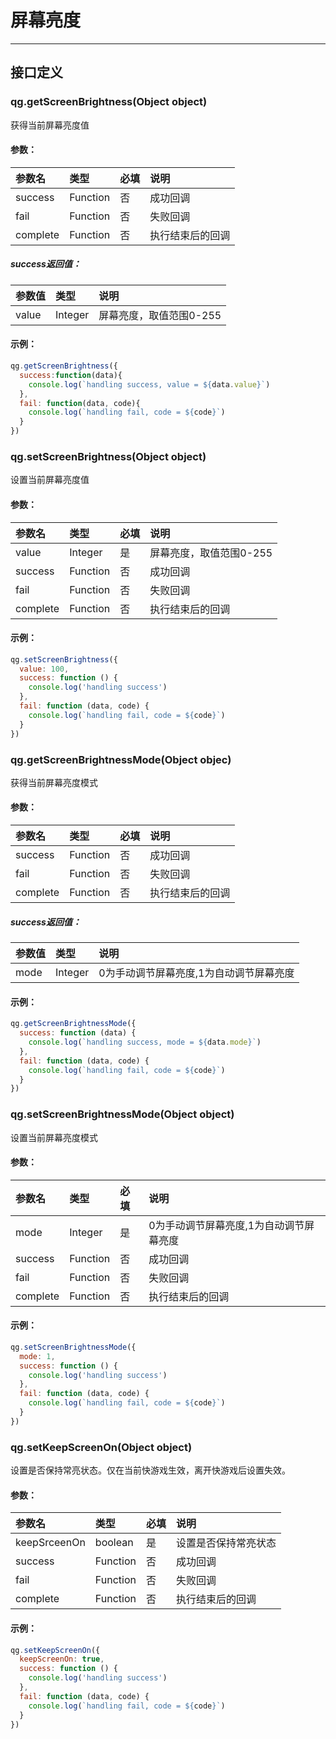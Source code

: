 # 屏幕亮度

---

## 接口定义

### qg.getScreenBrightness\(Object object\)

获得当前屏幕亮度值

#### 参数：

| 参数名 | 类型 | 必填 | 说明 |
| :--- | :--- | :--- | :--- |
| success | Function | 否 | 成功回调 |
| fail | Function | 否 | 失败回调 |
| complete | Function | 否 | 执行结束后的回调 |

##### success返回值：

| 参数值 | 类型 | 说明 |
| :--- | :--- | :--- |
| value | Integer | 屏幕亮度，取值范围0-255 |

#### 示例：

```js
qg.getScreenBrightness({
  success:function(data){
    console.log(`handling success, value = ${data.value}`)
  },
  fail: function(data, code){
    console.log(`handling fail, code = ${code}`)
  }
})
```

### qg.setScreenBrightness\(Object object\)

设置当前屏幕亮度值

#### 参数：

| 参数名 | 类型 | 必填 | 说明 |
| :--- | :--- | :--- | :--- |
| value | Integer | 是 | 屏幕亮度，取值范围0-255 |
| success | Function | 否 | 成功回调 |
| fail | Function | 否 | 失败回调 |
| complete | Function | 否 | 执行结束后的回调 |

#### 示例：

```js
qg.setScreenBrightness({
  value: 100,
  success: function () {
    console.log('handling success')
  },
  fail: function (data, code) {
    console.log(`handling fail, code = ${code}`)
  }
})
```

### qg.getScreenBrightnessMode\(Object objec\)

获得当前屏幕亮度模式

#### 参数：

| 参数名 | 类型 | 必填 | 说明 |
| :--- | :--- | :--- | :--- |
| success | Function | 否 | 成功回调 |
| fail | Function | 否 | 失败回调 |
| complete | Function | 否 | 执行结束后的回调 |

##### success返回值：

| 参数值 | 类型 | 说明 |
| :--- | :--- | :--- |
| mode | Integer | 0为手动调节屏幕亮度,1为自动调节屏幕亮度 |

#### 示例：

```js
qg.getScreenBrightnessMode({
  success: function (data) {
    console.log(`handling success, mode = ${data.mode}`)
  },
  fail: function (data, code) {
    console.log(`handling fail, code = ${code}`)
  }
})
```

### qg.setScreenBrightnessMode\(Object object\)

设置当前屏幕亮度模式

#### 参数：

| 参数名 | 类型 | 必填 | 说明 |
| :--- | :--- | :--- | :--- |
| mode | Integer | 是 | 0为手动调节屏幕亮度,1为自动调节屏幕亮度 |
| success | Function | 否 | 成功回调 |
| fail | Function | 否 | 失败回调 |
| complete | Function | 否 | 执行结束后的回调 |

#### 示例：

```js
qg.setScreenBrightnessMode({
  mode: 1,
  success: function () {
    console.log('handling success')
  },
  fail: function (data, code) {
    console.log(`handling fail, code = ${code}`)
  }
})
```

### qg.setKeepScreenOn\(Object object\)

设置是否保持常亮状态。仅在当前快游戏生效，离开快游戏后设置失效。

#### 参数：

| 参数名 | 类型 | 必填 | 说明 |
| :--- | :--- | :--- | :--- |
| keepSrceenOn | boolean | 是 | 设置是否保持常亮状态 |
| success | Function | 否 | 成功回调 |
| fail | Function | 否 | 失败回调 |
| complete | Function | 否 | 执行结束后的回调 |

#### 示例：

```js
qg.setKeepScreenOn({
  keepScreenOn: true,
  success: function () {
    console.log('handling success')
  },
  fail: function (data, code) {
    console.log(`handling fail, code = ${code}`)
  }
})
```



